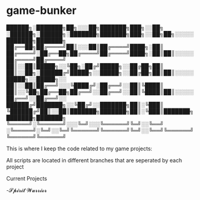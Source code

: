 # game-bunker

██████╗░███████╗██╗░░░██╗███████╗███╗░░██╗  ░██████╗░██████╗░███████╗███████╗███╗░░██╗██╗░░░░░███████╗███████╗
██╔══██╗██╔════╝██║░░░██║██╔════╝████╗░██║  ██╔════╝░██╔══██╗██╔════╝██╔════╝████╗░██║██║░░░░░██╔════╝██╔════╝
██║░░██║█████╗░░╚██╗░██╔╝█████╗░░██╔██╗██║  ██║░░██╗░██████╔╝█████╗░░█████╗░░██╔██╗██║██║░░░░░█████╗░░█████╗░░
██║░░██║██╔══╝░░░╚████╔╝░██╔══╝░░██║╚████║  ██║░░╚██╗██╔══██╗██╔══╝░░██╔══╝░░██║╚████║██║░░░░░██╔══╝░░██╔══╝░░
██████╔╝███████╗░░╚██╔╝░░███████╗██║░╚███║  ╚██████╔╝██║░░██║███████╗███████╗██║░╚███║███████╗███████╗███████╗
╚═════╝░╚══════╝░░░╚═╝░░░╚══════╝╚═╝░░╚══╝  ░╚═════╝░╚═╝░░╚═╝╚══════╝╚══════╝╚═╝░░╚══╝╚══════╝╚══════╝╚══════╝



This is where I keep the code related to my game projects:

All scripts are located in different branches that are seperated by each project

Current Projects 

-𝓢𝓹𝓲𝓻𝓲𝓽 𝓦𝓪𝓻𝓻𝓲𝓸𝓻
